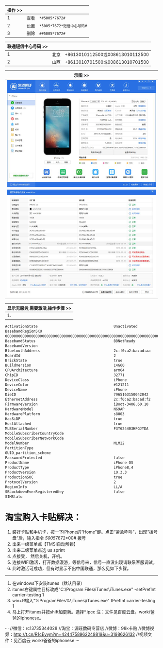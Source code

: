 
| 操作 >> |  |  |
| --- | --- | --- |
| 1 | 查看 | `*#5005*7672#` |
| 2 | 设置 | `*5005*7672*短信中心号码#` |
| 3 | 删除 | `##5005*7672#` |

| 联通短信中心号码 >> |  |  |
| --- | --- | --- |
| 1 | 北京 | +8613010112500或008613010112500 |
| 2 | 山西 | +8613010701500或008613010701500  |

| 示图 >> |
| --- |
| ![](assets/卡贴-1901deaa.png) |
| ![](assets/卡贴-25aae29f.png) |

| 显示无服务,需要激活,操作步骤 >> |
| --- |
| 1.  |



```
ActivationState                                   Unactivated
BasebandRegionSKU                                 00000000000000000000000000000000000000000000000000000000000000000000000000000000000000000000000000000000000000000000000000000000
BasebandStatus                                    BBNotReady
BasebandVersion                                   
BluetoothAddress                                  2c:f0:a2:ba:ad:aa
BoardId                                           2
BrickState                                        true
BuildVersion                                      14G60
CPUArchitecture                                   arm64
ChipID                                            32771
DeviceClass                                       iPhone
DeviceColor                                       #121211
DeviceName                                        iPhone
DieID                                             7965163150042042
EthernetAddress                                   2c:f0:a2:ba:ad:f2
FirmwareVersion                                   iBoot-3406.60.10
HardwareModel                                     N69AP
HardwarePlatform                                  s8003
HasSiDP                                           true
HostAttached                                      true
MLBSerialNumber                                   F3Y624403HFGJYDA
MobileSubscriberCountryCode                       
MobileSubscriberNetworkCode                       
ModelNumber                                       MLM22
PartitionType                                     GUID_partition_scheme
PasswordProtected                                 false
ProductName                                       iPhone OS
ProductType                                       iPhone8,4
ProductVersion                                    10.3.3
ProductionSOC                                     true
ProtocolVersion                                   2
RegionInfo                                        LL/A
SBLockdownEverRegisteredKey                       false
SIMStatu
```


# 淘宝购入卡贴解决：


1. 装好卡贴和手机卡，按一下iPhone的“Home”键。点击“紧急呼叫”，出现“拨号盘”后，输入指令 *5005*7672*00# 拨号
2. 出来一级菜单点【TMSI自动解锁】
3. 出来二级菜单点选 us sprint
4. 点接受， 然后关机，开机。
5. 连接WIFI激活，打开数据漫游，等信号来，信号一直没出现请联系客服调试。
6. 此时激活可成功，但有时显示不出中国联通，那么见如下步骤。

***

1. 在windows下安装itunes（默认目录）
2. itunes右键属性目标改成"C:\Program Files\iTunes\iTunes.exe" -setPrefInt carrier-testing 1
3. win+R输入"%ProgramFiles%\iTunes\iTunes.exe" tPrefInt carrier-testing 1
4. 马上打开itunes并按shift加更新。选择*.ipcc 注：文件见百度云盘。work/爸爸的iphonese。

···
//微信：rc13735344028
//淘宝：源旺数码专营店
//微博：98k卡贴 
//微博视频：http://t.cn/R1cEvym?m=4244758962249819&u=3198626132
//视频文件：见百度云 work/爸爸的iphonese
···
